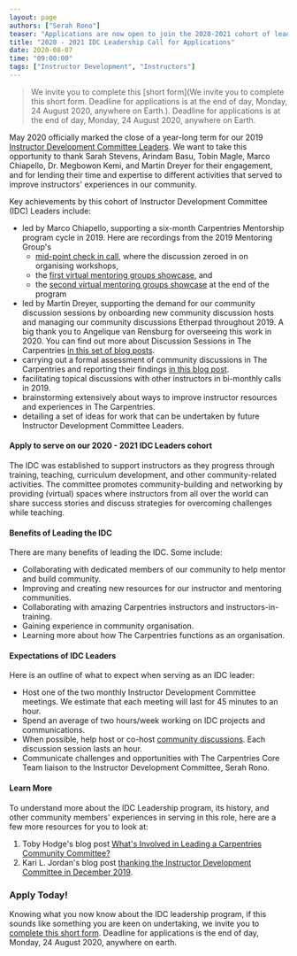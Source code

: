 ```yaml
---
layout: page
authors: ["Serah Rono"]
teaser: "Applications are now open to join the 2020-2021 cohort of leadership for the Instructor Development Committee"
title: "2020 - 2021 IDC Leadership Call for Applications"
date: 2020-08-07
time: "09:00:00"
tags: ["Instructor Development", "Instructors"]
---
```

> We invite you to complete this [short form](We invite you to complete this short form. Deadline for applications is at the end of day, Monday, 24 August 2020, anywhere on Earth.). Deadline for applications is at the end of day, Monday, 24 August 2020, anywhere on Earth.

May 2020 officially marked the close of a year-long term for our 2019 [Instructor Development Committee Leaders](https://carpentries.org/blog/2019/04/new-idc-members/). We want to take this opportunity to thank Sarah Stevens, Arindam Basu, Tobin Magle, Marco Chiapello, Dr. Megbowon Kemi, and Martin Dreyer for their engagement, and for lending their time and expertise to different activities that served to improve instructors' experiences in our community.

Key achievements by this cohort of Instructor Development Committee (IDC) Leaders include:
- led by Marco Chiapello, supporting a six-month Carpentries Mentorship program cycle in 2019. Here are recordings from the 2019 Mentoring Group's
  - [mid-point check in call](https://youtu.be/-bh_h7oKJuU), where the discussion zeroed in on organising workshops,
  - the [first virtual mentoring groups showcase](https://youtu.be/Y-dvLm6zgaU), and
  - the [second virtual mentoring groups showcase](https://youtu.be/U87YkA81eZY) at the end of the program
- led by Martin Dreyer, supporting the demand for our community discussion sessions by onboarding new community discussion hosts and managing our community discussions Etherpad throughout 2019. A big thank you to Angelique van Rensburg for overseeing this work in 2020. You can find out more about Discussion Sessions in The Carpentries [in this set of blog posts](https://carpentries.org/posts-by-tags/#blog-tag-discussion-sessions).
- carrying out a formal assessment of community discussions in The Carpentries and reporting their findings [in this blog post](https://carpentries.org/blog/2019/08/IDC-discussion-survey/).
- facilitating topical discussions with other instructors in bi-monthly calls in 2019.
- brainstorming extensively about ways to improve instructor resources and experiences in The Carpentries.
- detailing a set of ideas for work that can be undertaken by future Instructor Development Committee Leaders.

#### Apply to serve on our 2020 - 2021 IDC Leaders cohort

The IDC was established to support instructors as they progress through training, teaching, curriculum development, and other community-related activities. The committee promotes community-building and networking by providing (virtual) spaces where instructors from all over the world can share success stories and discuss strategies for overcoming challenges while teaching.

#### Benefits of Leading the IDC

There are many benefits of leading the IDC. Some include:
- Collaborating with dedicated members of our community to help mentor and build community.
- Improving and creating new resources for our instructor and mentoring communities.
- Collaborating with amazing Carpentries instructors and instructors-in-training.
- Gaining experience in community organisation.
- Learning more about how The Carpentries functions as an organisation.

#### Expectations of IDC Leaders

Here is an outline of what to expect when serving as an IDC leader:
- Host one of the two monthly Instructor Development Committee meetings. We estimate that each meeting will last for 45 minutes to an hour.
- Spend an average of two hours/week working on IDC projects and communications.
- When possible, help host or co-host [community discussions](https://docs.carpentries.org/topic_folders/instructor_development/instructor_discussion_sessions.html). Each discussion session lasts an hour.
- Communicate challenges and opportunities with The Carpentries Core Team liaison to the Instructor Development Committee, Serah Rono.

#### Learn More
To understand more about the IDC Leadership program, its history, and other community members' experiences in serving in this role, here are a few more resources for you to look at:
1. Toby Hodge's blog post [What's Involved in Leading a Carpentries Community Committee?](https://carpentries.org/blog/2019/04/idc-reflection/)
2. Kari L. Jordan's blog post [thanking the Instructor Development Committee in December 2019](https://carpentries.org/blog/2019/12/idc-gratitudes/).

### Apply Today!
Knowing what you now know about the IDC leadership program, if this sounds like something you are keen on undertaking, we invite you to [complete this short form](https://forms.gle/hssLFFHunLaAHa378). Deadline for applications is the end of day, Monday, 24 August 2020, anywhere on earth.
